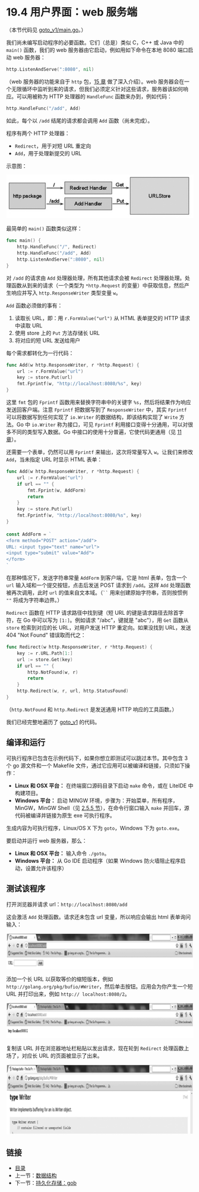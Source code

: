 # 19.4 用户界面：web 服务端

（本节代码见 [goto_v1/main.go](examples/chapter_19/goto_v1/main.go)。）

我们尚未编写启动程序的必要函数。它们（总是）类似 C，C++ 或 Java 中的 `main()` 函数，我们的 web 服务器由它启动，例如用如下命令在本地 8080 端口启动 web 服务器：
```go
http.ListenAndServe(":8080", nil)
```

（web 服务器的功能来自于 `http` 包，[15 章](15.0.md) 做了深入介绍）。web 服务器会在一个无限循环中监听到来的请求，但我们必须定义针对这些请求，服务器该如何响应。可以用被称为 HTTP 处理器的 `HandleFunc` 函数来办到，例如代码：
```go
http.HandleFunc("/add", Add)
```
如此，每个以 `/add` 结尾的请求都会调用 `Add` 函数（尚未完成）。

程序有两个 HTTP 处理器：
- `Redirect`，用于对短 URL 重定向
- `Add`，用于处理新提交的 URL

示意图：

![](images/19.4_fig19.1.jpg?raw=true)

最简单的 `main()` 函数类似这样：
```go
func main() {
	http.HandleFunc("/", Redirect)
	http.HandleFunc("/add", Add)
	http.ListenAndServe(":8080", nil)
}
```

对 `/add` 的请求由 `Add` 处理器处理，所有其他请求会被 `Redirect` 处理器处理。处理函数从到来的请求（一个类型为 `*http.Request` 的变量）中获取信息，然后产生响应并写入 `http.ResponseWriter` 类型变量 `w`。

`Add` 函数必须做的事有：
1. 读取长 URL，即：用 `r.FormValue("url")` 从 HTML 表单提交的 HTTP 请求中读取 URL
2. 使用 store 上的 `Put` 方法存储长 URL
3. 将对应的短 URL 发送给用户

每个需求都转化为一行代码：
```go
func Add(w http.ResponseWriter, r *http.Request) {
	url := r.FormValue("url")
	key := store.Put(url)
	fmt.Fprintf(w, "http://localhost:8080/%s", key)
}
```

这里 `fmt` 包的 `Fprintf` 函数用来替换字符串中的关键字 `%s`，然后将结果作为响应发送回客户端。注意 `Fprintf` 把数据写到了 `ResponseWriter` 中，其实 `Fprintf` 可以将数据写到任何实现了 `io.Writer` 的数据结构，即该结构实现了 `Write` 方法。Go 中 `io.Writer` 称为接口，可见 `Fprintf` 利用接口变得十分通用，可以对很多不同的类型写入数据。Go 中接口的使用十分普遍，它使代码更通用（见 [11 章](11.0.md)）。

还需要一个表单，仍然可以用 `Fprintf` 来输出，这次将常量写入 `w`。让我们来修改 `Add`，当未指定 URL 时显示 HTML 表单：
```go
func Add(w http.ResponseWriter, r *http.Request) {
	url := r.FormValue("url")
	if url == "" {
		fmt.Fprint(w, AddForm)
		return
	}
	key := store.Put(url)
	fmt.Fprintf(w, "http://localhost:8080/%s", key)
}

const AddForm = `
<form method="POST" action="/add">
URL: <input type="text" name="url">
<input type="submit" value="Add">
</form>
`
```

在那种情况下，发送字符串常量 `AddForm` 到客户端，它是 html 表单，包含一个 `url` 输入域和一个提交按钮，点击后发送 POST 请求到 `/add`。这样 `Add` 处理函数被再次调用，此时 `url` 的值来自文本域。（` `` ` 用来创建原始字符串，否则按惯例 `""` 将成为字符串边界。）

`Redirect` 函数在 HTTP 请求路径中找到键（短 URL 的键是请求路径去除首字符，在 Go 中可以写为 `[1:]`。例如请求 "/abc"，键就是 "abc"），用 `Get` 函数从 `store` 检索到对应的长 URL，对用户发送 HTTP 重定向。如果没找到 URL，发送 404 "Not Found" 错误取而代之：
```go
func Redirect(w http.ResponseWriter, r *http.Request) {
	key := r.URL.Path[1:]
	url := store.Get(key)
	if url == "" {
		http.NotFound(w, r)
		return
	}
	http.Redirect(w, r, url, http.StatusFound)
}
```

（`http.NotFound` 和 `http.Redirect` 是发送通用 HTTP 响应的工具函数。）

我们已经完整地遍历了 [goto_v1](examples/chapter_19/goto_v1) 的代码。

## 编译和运行

可执行程序已包含在示例代码下，如果你想立即测试可以跳过本节。其中包含 3 个 go 源文件和一个 Makefile 文件，通过它应用可以被编译和链接，只须如下操作：
- **Linux 和 OSX 平台：** 在终端窗口源码目录下启动 `make` 命令，或在 LiteIDE 中构建项目。
- **Windows 平台：** 启动 MINGW 环境，步骤为：开始菜单，所有程序，MinGW，MinGW Shell（见 [2.5.5 节](02.5.md)），在命令行窗口输入 `make` 并回车，源代码被编译并链接为原生 exe 可执行程序。

生成内容为可执行程序，Linux/OS X 下为 `goto`，Windows 下为 `goto.exe`。

要启动并运行 web 服务器，那么：
- **Linux 和 OSX 平台：** 输入命令 `./goto`。
- **Windows 平台：** 从 Go IDE 启动程序（如果 Windows 防火墙阻止程序启动，设置允许该程序）

## 测试该程序

打开浏览器并请求  url：`http://localhost:8080/add`

这会激活 `Add` 处理函数。请求还未包含 url 变量，所以响应会输出 html 表单询问输入：

![](images/19.4_fig19.2.png?raw=true)

添加一个长 URL 以获取等价的缩短版本，例如 `http://golang.org/pkg/bufio/#Writer`，然后单击按钮。应用会为你产生一个短 URL 并打印出来，例如 `http://
localhost:8080/2`。

![](images/19.4_fig19.3.jpg?raw=true)

复制该 URL 并在浏览器地址栏粘贴以发出请求，现在轮到 `Redirect` 处理函数上场了，对应长 URL 的页面被显示了出来。

![](images/19.4_fig19.4.jpg?raw=true)

## 链接

- [目录](go入门教程-目录.md)
- 上一节：[数据结构](19.3.md)
- 下一节：[持久化存储：gob](19.5.md)
